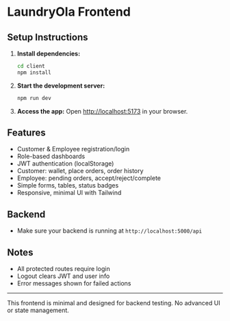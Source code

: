 
# LaundryOla Frontend

## Setup Instructions

1. **Install dependencies:**
   ```sh
   cd client
   npm install
   ```

2. **Start the development server:**
   ```sh
   npm run dev
   ```

3. **Access the app:**
   Open [http://localhost:5173](http://localhost:5173) in your browser.

## Features
- Customer & Employee registration/login
- Role-based dashboards
- JWT authentication (localStorage)
- Customer: wallet, place orders, order history
- Employee: pending orders, accept/reject/complete
- Simple forms, tables, status badges
- Responsive, minimal UI with Tailwind

## Backend
- Make sure your backend is running at `http://localhost:5000/api`

## Notes
- All protected routes require login
- Logout clears JWT and user info
- Error messages shown for failed actions

---

This frontend is minimal and designed for backend testing. No advanced UI or state management.
